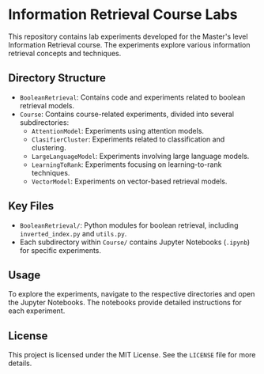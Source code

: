 # Information Retrieval Course Labs

This repository contains lab experiments developed for the Master's level Information Retrieval course. The experiments explore various information retrieval concepts and techniques.

## Directory Structure

*   `BooleanRetrieval`: Contains code and experiments related to boolean retrieval models.
*   `Course`: Contains course-related experiments, divided into several subdirectories:
    *   `AttentionModel`: Experiments using attention models.
    *   `ClasifierCluster`: Experiments related to classification and clustering.
    *   `LargeLanguageModel`: Experiments involving large language models.
    *   `LearningToRank`: Experiments focusing on learning-to-rank techniques.
    *   `VectorModel`: Experiments on vector-based retrieval models.

## Key Files

*   `BooleanRetrieval/`: Python modules for boolean retrieval, including `inverted_index.py` and `utils.py`.
*   Each subdirectory within `Course/` contains Jupyter Notebooks (`.ipynb`) for specific experiments.

## Usage

To explore the experiments, navigate to the respective directories and open the Jupyter Notebooks. The notebooks provide detailed instructions for each experiment.

## License

This project is licensed under the MIT License. See the `LICENSE` file for more details.
